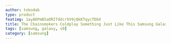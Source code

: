 ```yaml
---
author: tokodab
type: product
featimg: 1ayADPmB5aORITddcrXV9jQkKTqycTDbX
title: The Chainsmokers Coldplay Something Just Like This Samsung Galaxy S9 Case
tags: [samsung, galaxy, s9]
category: [samsung]
---
```

